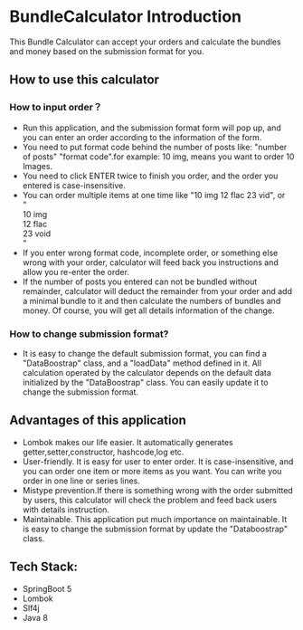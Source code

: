# BundleCalculator Introduction

This Bundle Calculator can accept your orders and calculate the bundles and money based on the submission format for you.

## How to use this calculator

### How to input order？

* Run this application, and the submission format form will pop up, and you can enter an order according to the information of the form.
* You need to put format code behind the number of posts like: "number of posts"  "format code".for example: 10  img, means you want to order 10 Images.
* You need to click ENTER twice to finish you order, and the order you entered is case-insensitive.
* You can order multiple items at one time like "10 img 12 flac 23 vid", or
  <br>"<br>
  10 img <br>
  12 flac <br>
  23 void <br>
  "
* If you enter wrong format code, incomplete order, or something else wrong with your order, calculator will feed back you instructions and allow you re-enter the order.
* If the number of posts you entered can not be bundled without remainder, calculator will deduct the remainder from your order and add a minimal bundle to it and then calculate the numbers of bundles and money. Of course, you will get all details information of the change.
### How to change submission format?

* It is easy to change the default submission format, you can find a "DataBoostrap" class, and a "loadData" method defined in it. All calculation operated by the calculator depends on the default data initialized by the "DataBoostrap" class. You can easily update it to change the submission format.

## Advantages of this application

* Lombok makes our life easier. It automatically generates getter,setter,constructor, hashcode,log etc.
* User-friendly. It is easy for user to enter order. It is case-insensitive, and you can order one item or more items as you want. You can write you order in one line or series lines.
* Mistype prevention.If there is something wrong with the order submitted by users, this calculator will check the problem and feed back users with details instruction.
* Maintainable. This application put much importance on maintainable. It is easy to change the submission format by update the "Databoostrap" class.

## Tech Stack:

* SpringBoot 5
* Lombok
* Slf4j
* Java 8